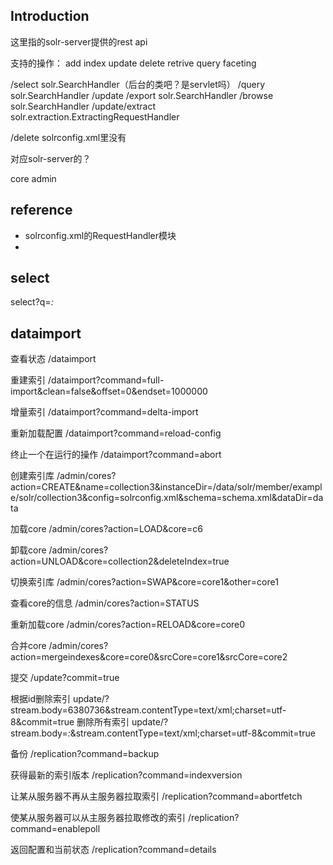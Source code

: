 
## Introduction


这里指的solr-server提供的rest api

支持的操作： add index update delete retrive query faceting




/select    solr.SearchHandler（后台的类吧？是servlet吗）
/query     solr.SearchHandler
/update
/export    solr.SearchHandler
/browse    solr.SearchHandler
/update/extract  solr.extraction.ExtractingRequestHandler

/delete  solrconfig.xml里没有



对应solr-server的？

core admin



## reference

* solrconfig.xml的RequestHandler模块
* 


## select

select?q=*:*

## dataimport

查看状态
/dataimport

重建索引
/dataimport?command=full-import&clean=false&offset=0&endset=1000000

增量索引
/dataimport?command=delta-import

重新加载配置
/dataimport?command=reload-config

终止一个在运行的操作
/dataimport?command=abort



创建索引库
/admin/cores?action=CREATE&name=collection3&instanceDir=/data/solr/member/example/solr/collection3&config=solrconfig.xml&schema=schema.xml&dataDir=data

加载core
/admin/cores?action=LOAD&core=c6

卸载core
/admin/cores?action=UNLOAD&core=collection2&deleteIndex=true

切换索引库
/admin/cores?action=SWAP&core=core1&other=core1

查看core的信息
/admin/cores?action=STATUS

重新加载core
/admin/cores?action=RELOAD&core=core0

合并core
/admin/cores?action=mergeindexes&core=core0&srcCore=core1&srcCore=core2




提交
/update?commit=true 

根据id删除索引
update/?stream.body=<delete><id>6380736</id></delete>&stream.contentType=text/xml;charset=utf-8&commit=true
删除所有索引
update/?stream.body=<delete><query>*:*</query></delete>&stream.contentType=text/xml;charset=utf-8&commit=true

备份
/replication?command=backup

获得最新的索引版本 
/replication?command=indexversion

让某从服务器不再从主服务器拉取索引
/replication?command=abortfetch  

使某从服务器可以从主服务器拉取修改的索引 
/replication?command=enablepoll 

返回配置和当前状态 
/replication?command=details 

